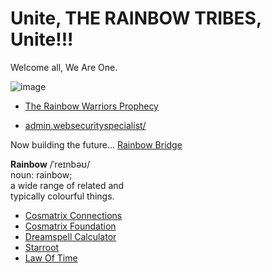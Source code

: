 # Unite, THE RAINBOW TRIBES, Unite!!!

Welcome all, We Are One.

![image](https://user-images.githubusercontent.com/37987346/91651036-535dd700-ea55-11ea-8953-eb86a3f100ad.png)

- [The Rainbow Warriors Prophecy](https://www.ancientpages.com/2018/08/29/the-prophecy-of-the-rainbow-warriors-and-future-of-planet-earth/)

- [admin.websecurityspecialist/](http://admin.websecurityspecialist/)

Now building the future...
[Rainbow Bridge](https://near.org/rainbow/)
<div class="container flex flex-col items-center"><img src="https://near.org/wp-content/themes/near-19/assets/img/htr-logo-animate4.gif?t=1597875408" class="locked" style="max-width: 50vw;" alt=""><div class="hidden lg:block font-mono text-blue-light -mt-50 -mb-30 text-14 self-end"><strong>Rainbow</strong> /ˈreɪnbəʊ/ <br>noun:&nbsp;rainbow;<br> a wide range of related and<br>typically colourful things.</div></div>

- [Cosmatrix Connections](http://home.cosmatrixconnections/)
- [Cosmatrix Foundation](http://binnerspace.cosmatrixfoundation/)
- [Dreamspell Calculator](http://starroot.com/cgi/daycalc.pl)
- [Starroot](http://www.starroot.com/)
- [Law Of Time](http://www.lawoftime.org/thirteenmoon/flt.html)

